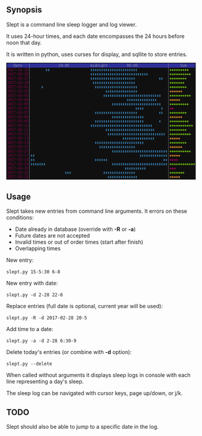 ## Synopsis

Slept is a command line sleep logger and log viewer.

It uses 24-hour times, and each date encompasses the 24 hours before noon that day.

It is written in python, uses curses for display, and sqllite to store entries.

![Slept display log output](/shot.png)

## Usage

Slept takes new entries from command line arguments.
It errors on these conditions:

* Date already in database (override with **-R** or **-a**)
* Future dates are not accepted
* Invalid times or out of order times (start after finish)
* Overlapping times


New entry:

	slept.py 15-5:30 6-8

New entry with date:

	slept.py -d 2-28 22-6

Replace entries (full date is optional, current year will be used):

	slept.py -R -d 2017-02-28 20-5

Add time to a date:

	slept.py -a -d 2-28 6:30-9

Delete today's entries (or combine with **-d** option):

	slept.py --delete

When called without arguments it displays sleep logs in console with 
each line representing a day's sleep.

The sleep log can be navigated with cursor keys, page up/down, or j/k.

## TODO
Slept should also be able to jump to a specific date in the log.

